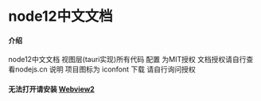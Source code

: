 # node12中文文档

#### 介绍
node12中文文档
视图层(tauri实现)所有代码  配置 为MIT授权
文档授权请自行查看nodejs.cn 说明
项目图标为 iconfont 下载 请自行询问授权

#### 无法打开请安装 [Webview2](https://go.microsoft.com/fwlink/p/?LinkId=2124703)

